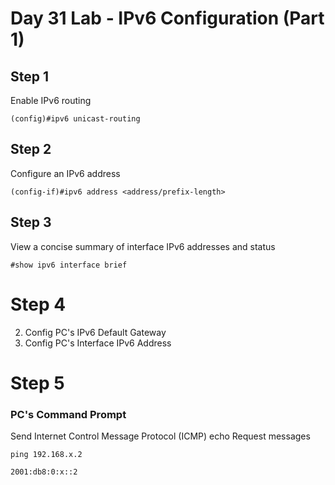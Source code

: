 # Day 31 Lab - IPv6 Configuration (Part 1)

## Step 1

Enable IPv6 routing

```
(config)#ipv6 unicast-routing
```

## Step 2

Configure an IPv6 address

```
(config-if)#ipv6 address <address/prefix-length>
```

## Step 3

View a concise summary of interface IPv6 addresses and status

```
#show ipv6 interface brief
```

# Step 4

2. Config PC's IPv6 Default Gateway
1. Config PC's Interface IPv6 Address

# Step 5

### PC's Command Prompt

Send Internet Control Message Protocol (ICMP) echo Request messages

```
ping 192.168.x.2
```

```
2001:db8:0:x::2
```
